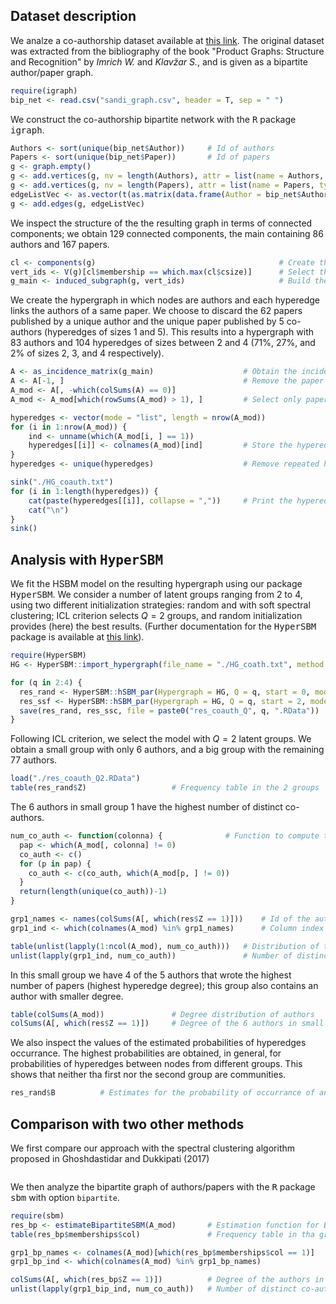 ## Dataset description 

We analze a co-authorship dataset available at [this link](http://vlado.fmf.uni-lj.si/pub/networks/data/2mode/Sandi/Sandi.htm). The original dataset was extracted from the bibliography of the book "Product Graphs: Structure and Recognition" by _Imrich W._ and _Klav&#382;ar S._, and is given as a bipartite author/paper graph.
```r
require(igraph)
bip_net <- read.csv("sandi_graph.csv", header = T, sep = " ")
```

We construct the co-authorship bipartite network with the <tt>R</tt> package <tt>igraph</tt>. 
```r
Authors <- sort(unique(bip_net$Author))     # Id of authors
Papers <- sort(unique(bip_net$Paper))       # Id of papers
g <- graph.empty()
g <- add.vertices(g, nv = length(Authors), attr = list(name = Authors, type = rep(TRUE, length(Authors))))      # Add the first layer of nodes (authors)
g <- add.vertices(g, nv = length(Papers), attr = list(name = Papers, type = rep(FALSE, length(Papers))))        # Add the second layer of nodes (papers)
edgeListVec <- as.vector(t(as.matrix(data.frame(Author = bip_net$Author, Paper = bip_net$Paper))))
g <- add.edges(g, edgeListVec)                                                                                  # Add the edges
```

We inspect the structure of the the resulting graph in terms of connected components; we obtain 129 connected components, the main containing 86 authors and 167 papers.
```r
cl <- components(g)                                         # Create the connected components of the graph
vert_ids <- V(g)[cl$membership == which.max(cl$csize)]      # Select the main connected component
g_main <- induced_subgraph(g, vert_ids)                     # Build the corresponding bipartite graph
```

We create the hypergraph in which nodes are authors and each hyperedge links the authors of a same paper. We choose to discard the 62 papers published by a unique author and the unique paper published by 5 co-authors (hyperedges of sizes 1 and 5). This results into a hypergraph with 83 authors and 104 hyperedges of sizes between 2 and 4 (71%, 27%, and 2% of sizes 2, 3, and 4 respectively).
```r
A <- as_incidence_matrix(g_main)                    # Obtain the incidence matrix
A <- A[-1, ]                                        # Remove the paper with 5 authors
A_mod <- A[, -which(colSums(A) == 0)]
A_mod <- A_mod[which(rowSums(A_mod) > 1), ]         # Select only papers with more than 1 author

hyperedges <- vector(mode = "list", length = nrow(A_mod))
for (i in 1:nrow(A_mod)) {
    ind <- unname(which(A_mod[i, ] == 1))
    hyperedges[[i]] <- colnames(A_mod)[ind]         # Store the hyperedges in a list
}
hyperedges <- unique(hyperedges)                    # Remove repeated hyperedges

sink("./HG_coauth.txt")
for (i in 1:length(hyperedges)) {
    cat(paste(hyperedges[[i]], collapse = ","))     # Print the hyperedges to .txt file
    cat("\n")
}
sink()
```



## Analysis with <tt>HyperSBM</tt>

We fit the HSBM model on the resulting hypergraph using our package <tt>HyperSBM</tt>. We consider a number of latent groups ranging from 2 to 4, using two different initialization strategies: random and with soft spectral clustering;  ICL criterion selects $Q=2$ groups, and random initialization provides (here) the best results. (Further documentation for the <tt>HyperSBM</tt> package is available at [this link](https://github.com/LB1304/HyperSBM)).
```r
require(HyperSBM)
HG <- HyperSBM::import_hypergraph(file_name = "./HG_coath.txt", method = "full")

for (q in 2:4) {
  res_rand <- HyperSBM::hSBM_par(Hypergraph = HG, Q = q, start = 0, model = 0, tol = 1e-5, maxit_VEM = 100, maxit_FP = 100, n_threads = 30, print = TRUE)
  res_ssf <- HyperSBM::hSBM_par(Hypergraph = HG, Q = q, start = 2, model = 0, tol = 1e-5, maxit_VEM = 100, maxit_FP = 100, n_threads = 30, print = TRUE)
  save(res_rand, res_ssc, file = paste0("res_coauth_Q", q, ".RData"))
}
```

Following ICL criterion, we select the model with $Q=2$ latent groups. We obtain a small group with only 6 authors, and a big group with the remaining 77 authors. 
```r
load("./res_coauth_Q2.RData")
table(res_rand$Z)                   # Frequency table in the 2 groups
```

The 6 authors in small group 1 have the highest number of distinct co-authors.
```r
num_co_auth <- function(colonna) {              # Function to compute the number of co-authors of a given author (specified by its column index in matrix A_mod)
  pap <- which(A_mod[, colonna] != 0)
  co_auth <- c()
  for (p in pap) {
    co_auth <- c(co_auth, which(A_mod[p, ] != 0))
  }
  return(length(unique(co_auth))-1)
}

grp1_names <- names(colSums(A[, which(res$Z == 1)]))    # Id of the authors in small group 1
grp1_ind <- which(colnames(A_mod) %in% grp1_names)      # Column index in matrix A_mod of the authors in small group 1

table(unlist(lapply(1:ncol(A_mod), num_co_auth)))   # Distribution of the number of distinct co-authors per author 
unlist(lapply(grp1_ind, num_co_auth))               # Number of distinct co-authors for the 6 athors in small group 1
```

In this small group we have 4 of the 5 authors that wrote the highest number of papers (highest hyperedge degree); this group also contains an author with smaller degree.
```r
table(colSums(A_mod))               # Degree distribution of authors
colSums(A[, which(res$Z == 1)])     # Degree of the 6 authors in small group 1
```

We also inspect the values of the estimated probabilities of hyperedges occurrance. The highest probabilities are obtained, in general, for probabilities of hyperedges between nodes from different groups. This shows that neither tha first nor the second group are communities.
```r
res_rand$B          # Estimates for the probability of occurrance of an hyperedge
```


## Comparison with two other methods

We first compare our approach with the spectral clustering algorithm proposed in Ghoshdastidar and Dukkipati (2017)
```r

```

We then analyze the bipartite graph of authors/papers with the <tt>R</tt> package <tt>sbm</tt> with option `bipartite`. 
```r
require(sbm)
res_bp <- estimateBipartiteSBM(A_mod)       # Estimation function for Bipartite SBM
table(res_bp$memberships$col)               # Frequency table in tha groups

grp1_bp_names <- colnames(A_mod)[which(res_bp$memberships$col == 1)]        # Id of the authors in small group 1
grp1_bp_ind <- which(colnames(A_mod) %in% grp1_bp_names)                    # Column index in matrix A_mod of the authors in small group 1

colSums(A[, which(res_bp$Z == 1)])          # Degree of the authors in the first group
unlist(lapply(grp1_bip_ind, num_co_auth))   # Number of distinct co-authors for the authors in the smaller group
```




